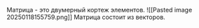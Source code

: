 Матрица  - это двумерный кортеж элементов.
![[Pasted image 20250118155759.png]]
Матрица состоит из векторов.